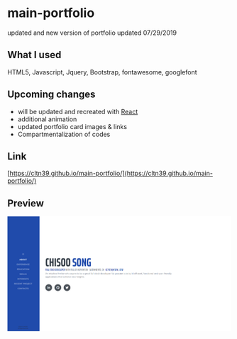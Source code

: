 # main-portfolio
updated and new version of portfolio
updated 07/29/2019

## What I used
HTML5, Javascript, Jquery, Bootstrap, fontawesome, googlefont

## Upcoming changes
- will be updated and recreated with [React](https://reactjs.org/)
- additional animation
- updated portfolio card images & links
- Compartmentalization of codes


## Link
[https://cltn39.github.io/main-portfolio/](https://cltn39.github.io/main-portfolio/)

## Preview
![Image of Preview](/assets/img/preview.PNG)
